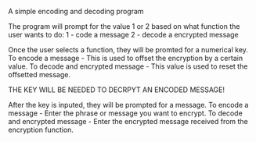 A simple encoding and decoding program

The program will prompt for the value 1 or 2 based on what function the user wants to do:
    1 - code a message
    2 - decode a encrypted message

Once the user selects a function, they will be promted for a numerical key. 
    To encode a message - This is used to offset the encryption by a certain value.
    To decode and encrypted message - This value is used to reset the offsetted message.

THE KEY WILL BE NEEDED TO DECRPYT AN ENCODED MESSAGE!

After the key is inputed, they will be prompted for a message. 
    To encode a message - Enter the phrase or message you want to encrypt.
    To decode and encrypted message - Enter the encrypted message received from the encryption function.